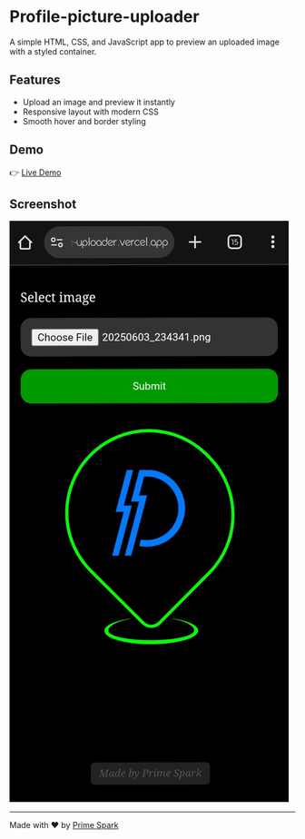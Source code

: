 # Profile-picture-uploader
A simple HTML, CSS, and JavaScript app to preview an uploaded image with a styled container.

## Features
- Upload an image and preview it instantly
- Responsive layout with modern CSS
- Smooth hover and border styling

## Demo
👉 [Live Demo](https://profile-picture-uploader.vercel.app/)

## Screenshot
![Preview](screenshot.png)

---
Made with ❤️ by [Prime Spark](https://github.com/primespark001)
